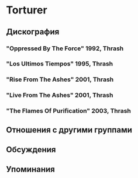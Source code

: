 # Torturer



## Дискография

### "Oppressed By The Force" 1992, Thrash



### "Los Ultimos Tiempos" 1995, Thrash



### "Rise From The Ashes" 2001, Thrash



### "Live From The Ashes" 2001, Thrash



### "The Flames Of Purification" 2003, Thrash




## Отношения с другими группами


## Обсуждения


## Упоминания

